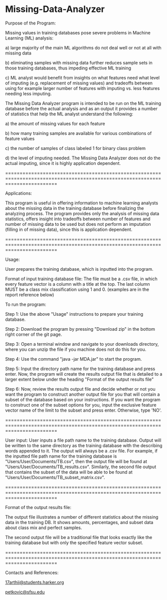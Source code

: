 # Missing-Data-Analyzer

Purpose of the Program:

Missing values in  training databases pose severe problems in Machine Learning (ML)  analysis: 

  a) large majority of the main ML algorithms  do not deal well or not at all with missing data

  b) eliminating samples with missing data further reduces sample sets in those training databases, thus  impeding effective       ML training

  c) ML analyst would benefit from insights on what features need what level of imputing (e.g. replacement of missing values)      and tradeoffs between using for example larger number of features with imputing vs. less features needing less imputing. 

The Missing Data Analyzer program is intended to be run on the ML training database before the actual analysis and as an output it provides a number of statistics that help the ML analyst understand the following: 

  a) the amount of missing values for each feature

  b) how many training samples are available for various combinations of feature values

  c) the number of samples of class labeled 1 for binary class problem 

  d) the level of imputing needed. The Missing Data Analyzer does not do the actual imputing, since it is highly application       dependent.

==============================================================================================================================

Applications:

This program is useful in offering information to machine learning analysts about the missing data in the training database before finalizing the analyzing process. The program provides only the analysis of missing data statistics, offers insight into tradeoffs between number of features and number of missing data to be used but does not perform an imputation (filling in of missing data), since this is application dependent.

==============================================================================================================================

Usage:

User prepares the training database, which is inputted into the program. 

Format of input training database file: The file must be a .csv file, in which every feature vector is a column with a title at the top. The last column MUST be a class mix classification using 1 and 0.  (examples are in the report reference below)

To run the program:

  Step 1: Use the above "Usage" instructions to prepare your training database.

  Step 2: Download the program by pressing "Download zip" in the bottom right corner of the git page.

  Step 3: Open a terminal window and navigate to your downloads directory, where you can unzip the file if you machine does             not do this for you.

  Step 4: Use the command "java -jar MDA.jar" to start the program.

  Step 5: Input the directory path name for the training database and press enter. Now, the program will create the results             output file that is detailed to a larger extent below under the heading "Format of the output results file"

  Step 6: Now, review the results output file and decide whether or not you want the program to construct another output file           for you that will contain a subset of the database based on your instructions. If you want the program to construct           one of the subset options for you, input the exclusive feature vector name of the limit to the subset and press               enter. Otherwise, type 'NO'.

==============================================================================================================================

User input: User inputs a file path name to the training database. Output will be written to the same directory as the training database with the describing words appended to it. The output will always be a .csv file. For example, if the inputted file path name for the training database is "Users/User/Documents/TB.csv", then the output file will be found at "Users/User/Documents/TB_results.csv". Similarly, the second file output that contains the subset of the data will be able to be found at "Users/User/Documents/TB_subset_matrix.csv".

==============================================================================================================================

Format of the output results file: 

The output file illustrates a number of different statistics about the missing data in the training DB. It shows amounts, percentages, and subset data about class mix and perfect samples.

The second output file will be a traditional file that looks exactly like the training database but with only the specified feature vector subset.

==============================================================================================================================

Contacts and References:

17arthii@students.harker.org

petkovic@sfsu.edu 
